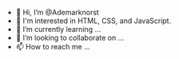 - 👋 Hi, I’m @Ademarknorst
- 👀 I'm interested in HTML, CSS, and JavaScript.
- 🌱 I’m currently learning ...
- 💞️ I’m looking to collaborate on ...
- 📫 How to reach me ...

<!---
Ademarknorst/Ademarknorst is a ✨ special ✨ repository because its `README.md` (this file) appears on your GitHub profile.
You can click the Preview link to take a look at your changes.
--->
